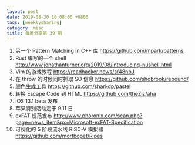 ```yaml
---
layout: post
date: 2019-08-30 10:08:00 +0800
tags: [weeklysharing]
category: misc
title: 每周分享第 39 期
---
```


1. 另一个 Pattern Matching in C++ 库 https://github.com/mpark/patterns
2. Rust 编写的一个 shell http://www.jonathanturner.org/2019/08/introducing-nushell.html
3. Vim 的游戏教程 https://readhacker.news/s/48nbJ
4. 在 throw 的时候同时抓取 SO 信息 https://github.com/shobrook/rebound/
5. 颜色生成工具 https://github.com/sharkdp/pastel
6. 转换 Escape Code 到 HTML https://github.com/theZiz/aha
7. iOS 13.1 beta 发布
8. 苹果特别活动定于 9.11 日
9. exFAT 规范发布 http://www.phoronix.com/scan.php?page=news_item&px=Microsoft-exFAT-Specification
10. 可视化的 5 阶段流水线 RISC-V 模拟器 https://github.com/mortbopet/Ripes
